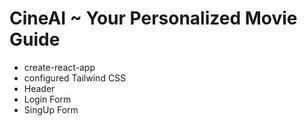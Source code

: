 # CineAI ~ Your Personalized Movie Guide

- create-react-app
- configured Tailwind CSS
- Header
- Login Form
- SingUp Form